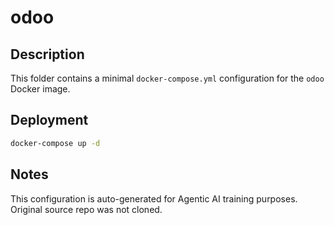 # odoo

## Description
This folder contains a minimal `docker-compose.yml` configuration for the `odoo` Docker image.

## Deployment
```bash
docker-compose up -d
```

## Notes
This configuration is auto-generated for Agentic AI training purposes. Original source repo was not cloned.
